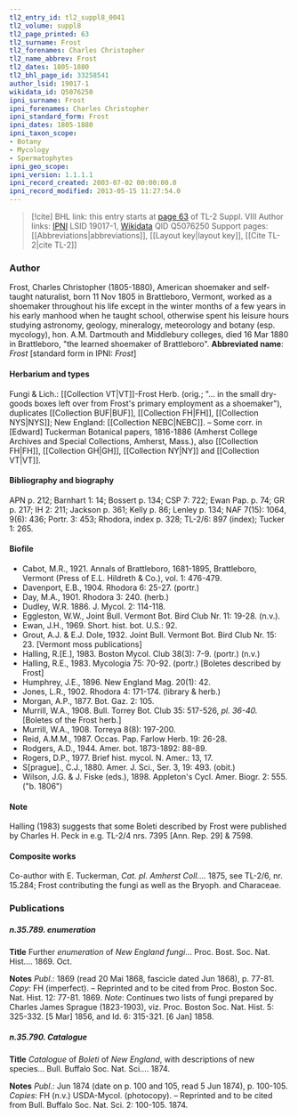 ```yaml
---
tl2_entry_id: tl2_suppl8_0041
tl2_volume: suppl8
tl2_page_printed: 63
tl2_surname: Frost
tl2_forenames: Charles Christopher
tl2_name_abbrev: Frost
tl2_dates: 1805-1880
tl2_bhl_page_id: 33258541
author_lsid: 19017-1
wikidata_id: Q5076250
ipni_surname: Frost
ipni_forenames: Charles Christopher
ipni_standard_form: Frost
ipni_dates: 1805-1880
ipni_taxon_scope: 
- Botany
- Mycology
- Spermatophytes
ipni_geo_scope: 
ipni_version: 1.1.1.1
ipni_record_created: 2003-07-02 00:00:00.0
ipni_record_modified: 2013-05-15 11:27:54.0
---
```


> [!cite] BHL link: this entry starts at [page 63](https://www.biodiversitylibrary.org/page/33258541) of TL-2 Suppl. VIII
> Author links: [IPNI](https://www.ipni.org/a/19017-1) LSID 19017-1, [Wikidata](https://www.wikidata.org/wiki/Q5076250) QID Q5076250
> Support pages: [[Abbreviations|abbreviations]], [[Layout key|layout key]], [[Cite TL-2|cite TL-2]]

### Author

Frost, Charles Christopher (1805-1880), American shoemaker and self-taught naturalist, born 11 Nov 1805 in Brattleboro, Vermont, worked as a shoemaker throughout his life except in the winter months of a few years in his early manhood when he taught school, otherwise spent his leisure hours studying astronomy, geology, mineralogy, meteorology and botany (esp. mycology), hon. A.M. Dartmouth and Middlebury colleges, died 16 Mar 1880 in Brattleboro, "the learned shoemaker of Brattleboro". 
**Abbreviated name**: *Frost* \[standard form in IPNI: *Frost*\]

#### Herbarium and types

Fungi & Lich.: [[Collection VT|VT]]-Frost Herb. (orig.; "... in the small dry-goods boxes left over from Frost's primary employment as a shoemaker"), duplicates [[Collection BUF|BUF]], [[Collection FH|FH]], [[Collection NYS|NYS]]; New England: [[Collection NEBC|NEBC]]. – Some corr. in \[Edward\] Tuckerman Botanical papers, 1816-1886 (Amherst College Archives and Special Collections, Amherst, Mass.), also [[Collection FH|FH]], [[Collection GH|GH]], [[Collection NY|NY]] and [[Collection VT|VT]].

#### Bibliography and biography

APN p. 212; Barnhart 1: 14; Bossert p. 134; CSP 7: 722; Ewan Pap. p. 74; GR p. 217; IH 2: 211; Jackson p. 361; Kelly p. 86; Lenley p. 134; NAF 7(15): 1064, 9(6): 436; Portr. 3: 453; Rhodora, index p. 328; TL-2/6: 897 (index); Tucker 1: 265.

#### Biofile

- Cabot, M.R., 1921. Annals of Brattleboro, 1681-1895, Brattleboro, Vermont (Press of E.L. Hildreth & Co.), vol. 1: 476-479.
- Davenport, E.B., 1904. Rhodora 6: 25-27. (portr.)
- Day, M.A., 1901. Rhodora 3: 240. (herb.)
- Dudley, W.R. 1886. J. Mycol. 2: 114-118.
- Eggleston, W.W., Joint Bull. Vermont Bot. Bird Club Nr. 11: 19-28. (n.v.).
- Ewan, J.H., 1969. Short. hist. bot. U.S.: 92.
- Grout, A.J. & E.J. Dole, 1932. Joint Bull. Vermont Bot. Bird Club Nr. 15: 23. \[Vermont moss publications\]
- Halling, R.\[E.\], 1983. Boston Mycol. Club 38(3): 7-9. (portr.) (n.v.)
- Halling, R.E., 1983. Mycologia 75: 70-92. (portr.) \[Boletes described by Frost\]
- Humphrey, J.E., 1896. New England Mag. 20(1): 42.
- Jones, L.R., 1902. Rhodora 4: 171-174. (library & herb.)
- Morgan, A.P., 1877. Bot. Gaz. 2: 105.
- Murrill, W.A., 1908. Bull. Torrey Bot. Club 35: 517-526, *pl. 36-40.* \[Boletes of the Frost herb.\]
- Murrill, W.A., 1908. Torreya 8(8): 197-200.
- Reid, A.M.M., 1987. Occas. Pap. Farlow Herb. 19: 26-28.
- Rodgers, A.D., 1944. Amer. bot. 1873-1892: 88-89.
- Rogers, D.P., 1977. Brief hist. mycol. N. Amer.: 13, 17.
- S\[prague\]., C.J., 1880. Amer. J. Sci., Ser. 3, 19: 493. (obit.)
- Wilson, J.G. & J. Fiske (eds.), 1898. Appleton's Cycl. Amer. Biogr. 2: 555. ("b. 1806")

#### Note

Halling (1983) suggests that some Boleti described by Frost were published by Charles H. Peck in e.g. TL-2/4 nrs. 7395 \[Ann. Rep. 29\] & 7598.

#### Composite works

Co-author with E. Tuckerman, *Cat. pl. Amherst Coll.*... 1875, see TL-2/6, nr. 15.284; Frost contributing the fungi as well as the Bryoph. and Characeae.

### Publications

##### n.35.789. enumeration

**Title**
Further *enumeration* of *New England fungi*... Proc. Bost. Soc. Nat. Hist.... 1869. Oct.

**Notes**
*Publ*.: 1869 (read 20 Mai 1868, fascicle dated Jun 1868), p. 77-81. *Copy*: FH (imperfect). – Reprinted and to be cited from Proc. Boston Soc. Nat. Hist. 12: 77-81. 1869.
*Note*: Continues two lists of fungi prepared by Charles James Sprague (1823-1903), viz. Proc. Boston Soc. Nat. Hist. 5: 325-332. \[5 Mar\] 1856, and Id. 6: 315-321. \[6 Jan\] 1858.

##### n.35.790. Catalogue

**Title**
*Catalogue* of *Boleti* of *New England*, with descriptions of new species... Bull. Buffalo Soc. Nat. Sci.... 1874.

**Notes**
*Publ*.: Jun 1874 (date on p. 100 and 105, read 5 Jun 1874), p. 100-105. *Copies*: FH (n.v.) USDA-Mycol. (photocopy). – Reprinted and to be cited from Bull. Buffalo Soc. Nat. Sci. 2: 100-105. 1874.

